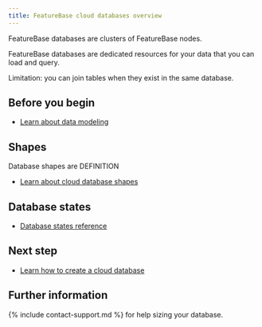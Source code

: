 ```yaml
---
title: FeatureBase cloud databases overview
---
```


FeatureBase databases are clusters of FeatureBase nodes.

FeatureBase databases are dedicated resources for your data that you can load and query.

Limitation: you can join tables when they exist in the same database.

## Before you begin

* [Learn about data modeling](/concepts/data-modeling-overview)

## Shapes

Database shapes are DEFINITION

* [Learn about cloud database shapes](/cloud/cloud-databases/cloud-db-shape)

## Database states

* [Database states reference](/cloud/cloud-databases/cloud-db-states)

## Next step

* [Learn how to create a cloud database](/cloud/cloud-databases/cloud-db-create)

## Further information

{% include contact-support.md %} for help sizing your database.
